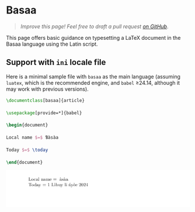 # Basaa

<blockquote>
  <p><em>Improve this page! Feel free to draft a pull request <a href="https://github.com/latex3/babel/tree/docs/docs">on GitHub</a></em>.</p>
</blockquote>

This page offers basic guidance on typesetting a LaTeX document in the
Basaa language using the Latin script.

## Support with `ini` locale file

Here is a minimal sample file with `basaa` as the main language
(assuming `luatex`, which is the recommended engine, and `babel` ≥24.14,
although it may work with previous versions).

```tex
\documentclass[basaa]{article}

\usepackage[provide=*]{babel}

\begin{document}

Local name $=$ Ɓàsàa

Today $=$ \today

\end{document}
```

![](../media/locale-basaa.png)